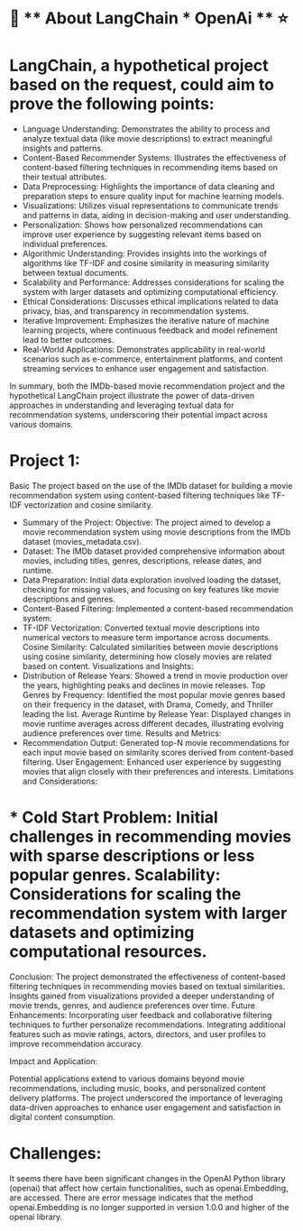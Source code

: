 

# :rocket: ** About LangChain * OpenAi ** :star:


 # **LangChain, a hypothetical project based on the request, could aim to prove the following points:**

* Language Understanding: Demonstrates the ability to process and analyze textual data (like movie descriptions) to extract meaningful insights and patterns.
* Content-Based Recommender Systems: Illustrates the effectiveness of content-based filtering techniques in recommending items based on their textual attributes.
* Data Preprocessing: Highlights the importance of data cleaning and preparation steps to ensure quality input for machine learning models.
* Visualizations: Utilizes visual representations to communicate trends and patterns in data, aiding in decision-making and user understanding.
* Personalization: Shows how personalized recommendations can improve user experience by suggesting relevant items based on individual preferences.
* Algorithmic Understanding: Provides insights into the workings of algorithms like TF-IDF and cosine similarity in measuring similarity between textual documents.
* Scalability and Performance: Addresses considerations for scaling the system with larger datasets and optimizing computational efficiency.
* Ethical Considerations: Discusses ethical implications related to data privacy, bias, and transparency in recommendation systems.
* Iterative Improvement: Emphasizes the iterative nature of machine learning projects, where continuous feedback and model refinement lead to better outcomes.
* Real-World Applications: Demonstrates applicability in real-world scenarios such as e-commerce, entertainment platforms, and content streaming services to enhance user engagement and satisfaction.

In summary, both the IMDb-based movie recommendation project and the hypothetical LangChain project illustrate the power of data-driven approaches in understanding and leveraging textual data for recommendation systems, underscoring their potential impact across various domains.

# **Project 1:** 
Basic The project based on the use of the IMDb dataset for building a movie recommendation system using content-based filtering techniques like TF-IDF vectorization and cosine similarity.
* Summary of the Project: Objective: The project aimed to develop a movie recommendation system using movie descriptions from the IMDb dataset (movies_metadata.csv).
* Dataset: The IMDb dataset provided comprehensive information about movies, including titles, genres, descriptions, release dates, and runtime.
* Data Preparation: Initial data exploration involved loading the dataset, checking for missing values, and focusing on key features like movie descriptions and genres.
* Content-Based Filtering: Implemented a content-based recommendation system:
* TF-IDF Vectorization: Converted textual movie descriptions into numerical vectors to measure term importance across documents. Cosine Similarity: Calculated similarities between movie descriptions using cosine similarity, determining how closely movies are related based on content. Visualizations and Insights:
* Distribution of Release Years: Showed a trend in movie production over the years, highlighting peaks and declines in movie releases. Top Genres by Frequency: Identified the most popular movie genres based on their frequency in the dataset, with Drama, Comedy, and Thriller leading the list. Average Runtime by Release Year: Displayed changes in movie runtime averages across different decades, illustrating evolving audience preferences over time. Results and Metrics:
* Recommendation Output: Generated top-N movie recommendations for each input movie based on similarity scores derived from content-based filtering. User Engagement: Enhanced user experience by suggesting movies that align closely with their preferences and interests. Limitations and Considerations:
# * Cold Start Problem: Initial challenges in recommending movies with sparse descriptions or less popular genres. Scalability: Considerations for scaling the recommendation system with larger datasets and optimizing computational resources. 



Conclusion: The project demonstrated the effectiveness of content-based filtering techniques in recommending movies based on textual similarities. Insights gained from visualizations provided a deeper understanding of movie trends, genres, and audience preferences over time. Future Enhancements: Incorporating user feedback and collaborative filtering techniques to further personalize recommendations. Integrating additional features such as movie ratings, actors, directors, and user profiles to improve recommendation accuracy. 

Impact and Application:

Potential applications extend to various domains beyond movie recommendations, including music, books, and personalized content delivery platforms. The project underscored the importance of leveraging data-driven approaches to enhance user engagement and satisfaction in digital content consumption.



# Challenges:

It seems there have been significant changes in the OpenAI Python library (openai) that affect how certain functionalities, such as openai.Embedding, are accessed. There are error message indicates that the method openai.Embedding is no longer supported in version 1.0.0 and higher of the openai library.
